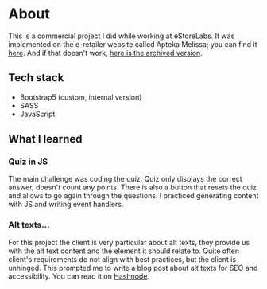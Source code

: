 # About

This is a commercial project I did while working at eStoreLabs. It was implemented on the e-retailer website called Apteka Melissa; you can find it [here](https://www.apteka-melissa.pl/essentiale).
And if that doesn't work, [here is the archived version](https://www.w3schools.com/react/default.asp).

## Tech stack
* Bootstrap5 (custom, internal version)
* SASS
* JavaScript

## What I learned

### Quiz in JS

The main challenge was coding the quiz. Quiz only displays the correct answer, doesn't count any points.
There is also a button that resets the quiz and allows to go again through the questions.
I practiced generating content with JS and writing event handlers.

### Alt texts...

For this project the client is very particular about alt texts, they provide us with the alt text content and the element it should relate to. Quite often client's requirements do not align with best practices, but the client is unhinged.
This prompted me to write a blog post about alt texts for SEO and accessibility. You can read it on [Hashnode](https://witchwrites.hashnode.dev/the-importance-of-alt-texts-in-web-accessibility-and-seo).
